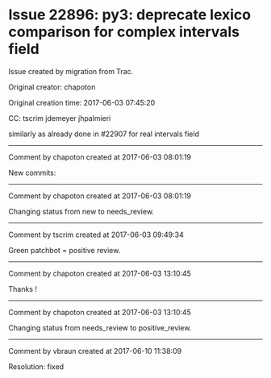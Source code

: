 # Issue 22896: py3: deprecate lexico comparison for complex intervals field

Issue created by migration from Trac.

Original creator: chapoton

Original creation time: 2017-06-03 07:45:20

CC:  tscrim jdemeyer jhpalmieri

similarly as already done in #22907 for real intervals field


---

Comment by chapoton created at 2017-06-03 08:01:19

New commits:


---

Comment by chapoton created at 2017-06-03 08:01:19

Changing status from new to needs_review.


---

Comment by tscrim created at 2017-06-03 09:49:34

Green patchbot = positive review.


---

Comment by chapoton created at 2017-06-03 13:10:45

Thanks !


---

Comment by chapoton created at 2017-06-03 13:10:45

Changing status from needs_review to positive_review.


---

Comment by vbraun created at 2017-06-10 11:38:09

Resolution: fixed
